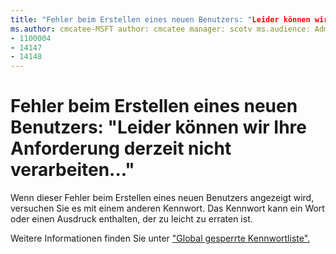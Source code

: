 ```yaml
---
title: "Fehler beim Erstellen eines neuen Benutzers: "Leider können wir Ihre Anforderung derzeit nicht verarbeiten...""
ms.author: cmcatee-MSFT author: cmcatee manager: scotv ms.audience: Admin ms.topic: article ms.service: o365-administrationBOT: NOINDEX, NOFOLLOW localization_priority: Normal ms.collection: Adm_O365 ms.custom:
- 1100004
- 14147
- 14148
---
```


# <a name="error-when-creating-a-new-user-sorry--we-cant-process-your-request-right-now"></a>Fehler beim Erstellen eines neuen Benutzers: "Leider können wir Ihre Anforderung derzeit nicht verarbeiten..."

Wenn dieser Fehler beim Erstellen eines neuen Benutzers angezeigt wird, versuchen Sie es mit einem anderen Kennwort. Das Kennwort kann ein Wort oder einen Ausdruck enthalten, der zu leicht zu erraten ist.

Weitere Informationen finden Sie unter ["Global gesperrte Kennwortliste".](https://docs.microsoft.com/azure/active-directory/authentication/concept-password-ban-bad#global-banned-password-list)